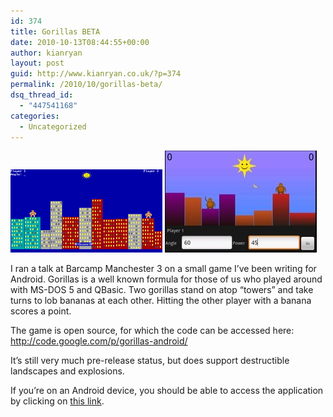 ```yaml
---
id: 374
title: Gorillas BETA
date: 2010-10-13T08:44:55+00:00
author: kianryan
layout: post
guid: http://www.kianryan.co.uk/?p=374
permalink: /2010/10/gorillas-beta/
dsq_thread_id:
  - "447541168"
categories:
  - Uncategorized
---
```

<a href="http://www.kianryan.co.uk/2010/10/gorillas-beta/qbasic-gorilla-screenshot-2/" rel="attachment wp-att-377"><img src="/assets/images/2010/10/qbasic-gorilla-screenshot1.gif" alt="" title="qbasic-gorilla-screenshot" width="243" height="133" class="alignleft size-full wp-image-377" /></a> <a href="http://www.kianryan.co.uk/2010/10/gorillas-beta/screen-shot-2010-10-13-at-09-41-38/" rel="attachment wp-att-378"><img src="/assets/images/2010/10/Screen-shot-2010-10-13-at-09.41.38.jpg" alt="" title="Screen shot 2010-10-13 at 09.41.38" width="243" height="163" class="alignleft size-full wp-image-378" /></a>

<p style="clear:both;">
  I ran a talk at Barcamp Manchester 3 on a small game I&#8217;ve been writing for Android. Gorillas is a well known formula for those of us who played around with MS-DOS 5 and QBasic. Two gorillas stand on atop &#8220;towers&#8221; and take turns to lob bananas at each other. Hitting the other player with a banana scores a point.
</p>

The game is open source, for which the code can be accessed here: <http://code.google.com/p/gorillas-android/>

It&#8217;s still very much pre-release status, but does support destructible landscapes and explosions.

If you&#8217;re on an Android device, you should be able to access the application by clicking on [this link](market://details?id=com.orangetentacle.gorillas).